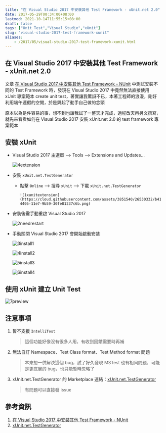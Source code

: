 ```yaml
---
title: "在 Visual Studio 2017 中安裝其他 Test Framework - xUnit.net 2.0"
date: 2017-05-29T00:34:00+08:00
lastmod: 2021-10-14T11:55:15+08:00
draft: false
tags: ["Unit Test","Visual Studio","xUnit"]
slug: "visual-studio-2017-test-framework-xunit"
aliases:
    - /2017/05/visual-studio-2017-test-framework-xunit.html
---
```

## 在 Visual Studio 2017 中安裝其他 Test Framework - xUnit.net 2.0

文章 [在 Visual Studio 2017 中安裝其他 Test Framework - NUnit](/visual-studio-2017-test-framework-nunit) 中測試安裝不同的 Test Framework 時，發現在 Visual Studio 2017 中竟然無法直接使用 xUnit 專案範本 create unit test，著實讓我驚訝不已，本著工程師的浪漫，剛好利用端午連假的空閒，於是興起了動手自己做的念頭

原本以為是件容易的事，想不到也讓我試了一整天才完成，過程改天再另文撰寫，就先來看看如何在 Visual Studio 2017 安裝 xUnit.net 2.0 的 test framework 專案範本

## 安裝 xUnit

* Visual Studio 2017 主選單 --> Tools --> Extensions and Updates...

    ![4extension](https://cloud.githubusercontent.com/assets/3851540/26522005/5e87c2de-4329-11e7-99d9-000de2ba680e.png)

* 安裝 `xUnit.net.TestGenerator`

  * 點擊 `Online` --> 搜尋 `xUnit` --> 下載 `xUnit.net.TestGenerator`

        ![1xunitextension](https://cloud.githubusercontent.com/assets/3851540/26530332/b417c8ca-4405-11e7-9b59-30fe81237c6b.png)

* 安裝後需手動重啟 Visual Studio 2017

    ![2needrestart](https://cloud.githubusercontent.com/assets/3851540/26530333/b43a5520-4405-11e7-94b4-acddcf9c6ad1.png)

* 手動關閉 Visual Studio 2017 會開始啟動安裝

    ![3install1](https://cloud.githubusercontent.com/assets/3851540/26530334/b43fbeca-4405-11e7-9880-3e70d012c7ff.png)

    ![4install2](https://cloud.githubusercontent.com/assets/3851540/26530335/b4581484-4405-11e7-8036-021d6eb2d37f.png)

    ![5install3](https://cloud.githubusercontent.com/assets/3851540/26530337/b45bae64-4405-11e7-9b65-170a19c30817.png)

    ![6install4](https://cloud.githubusercontent.com/assets/3851540/26530336/b459f984-4405-11e7-8190-e7b222f1b9e9.png)

## 使用 xUnit 建立 Unit Test

![7preview](https://cloud.githubusercontent.com/assets/3851540/26530331/b41425da-4405-11e7-98a8-4526dcac7767.png)

## 注意事項

1. 暫不支援 `IntelliTest`

    > 這個功能好像沒有很多人用，有收到回饋需要時再補

2. 無法自訂 Namespace、Test Class format、Test Method format 問題

    > 本來想一併解決這個 bug，試了好久發現 MSTest 也有相同問題，可能是更底層的 bug，也只能暫時忽略了

3. xUnit.net.TestGenerator 的 Marketplace 連結：[xUnit.net.TestGenerator](https://marketplace.visualstudio.com/items?itemName=YowkoTsai.xUnitnetTestGenerator)

    > 有問題可以直接發 issue

## 參考資訊

1. [在 Visual Studio 2017 中安裝其他 Test Framework - NUnit](/visual-studio-2017-test-framework-nunit)
2. [xUnit.net.TestGenerator](https://marketplace.visualstudio.com/items?itemName=YowkoTsai.xUnitnetTestGenerator)
